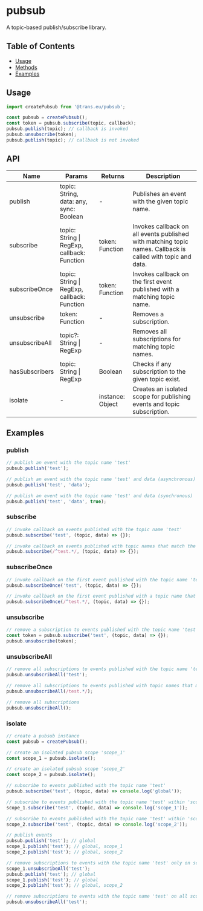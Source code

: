 # pubsub
A topic-based publish/subscribe library.

## Table of Contents
- [Usage](#usage)
- [Methods](#methods)
- [Examples](#examples)

## Usage

```js
import createPubsub from '@trans.eu/pubsub';

const pubsub = createPubsub();
const token = pubsub.subscribe(topic, callback);
pubsub.publish(topic); // callback is invoked
pubsub.unsubscribe(token);
pubsub.publish(topic); // callback is not invoked
```

## API
| Name | Params | Returns | Description |
|---|---|---|---|
| publish | topic: String, data: any, sync: Boolean | - | Publishes an event with the given topic name. |
| subscribe | topic: String \| RegExp, callback: Function | token: Function | Invokes callback on all events published with matching topic names. Callback is called with topic and data. |
| subscribeOnce | topic: String \| RegExp, callback: Function | token: Function | Invokes callback on the first event published with a matching topic name. |
| unsubscribe | token: Function | - | Removes a subscription. |
| unsubscribeAll | topic?: String \| RegExp | - | Removes all subscriptions for matching topic names. |
| hasSubscribers | topic: String \| RegExp | Boolean | Checks if any subscription to the given topic exist. |
| isolate | - | instance: Object | Creates an isolated scope for publishing events and topic subscription. |

## Examples

### publish
```js
// publish an event with the topic name 'test'
pubsub.publish('test');

// publish an event with the topic name 'test' and data (asynchronous)
pubsub.publish('test', 'data');

// publish an event with the topic name 'test' and data (synchronous)
pubsub.publish('test', 'data', true);
```

### subscribe
```js
// invoke callback on events published with the topic name 'test'
pubsub.subscribe('test', (topic, data) => {});

// invoke callback on events published with topic names that match the /^test.*/ RegExp pattern
pubsub.subscribe(/^test.*/, (topic, data) => {});
```

### subscribeOnce
```js
// invoke callback on the first event published with the topic name 'test'
pubsub.subscribeOnce('test', (topic, data) => {});

// invoke callback on the first event published with a topic name that matches the /^test.*/ RegExp pattern
pubsub.subscribeOnce(/^test.*/, (topic, data) => {});
```

### unsubscribe
```js
// remove a subscription to events published with the topic name 'test'
const token = pubsub.subscribe('test', (topic, data) => {});
pubsub.unsubscribe(token);
```

### unsubscribeAll
```js
// remove all subscriptions to events published with the topic name 'test'
pubsub.unsubscribeAll('test');

// remove all subscriptions to events published with topic names that match the /^test.*/ RegExp pattern
pubsub.unsubscribeAll(/test.*/);

// remove all subscriptions
pubsub.unsubscribeAll();
```

### isolate
```js
// create a pubsub instance
const pubsub = createPubsub();

// create an isolated pubsub scope 'scope_1'
const scope_1 = pubsub.isolate();

// create an isolated pubsub scope 'scope_2'
const scope_2 = pubsub.isolate();

// subscribe to events published with the topic name 'test'
pubsub.subscribe('test', (topic, data) => console.log('global'));

// subscribe to events published with the topic name 'test' within 'scope_1'
scope_1.subscribe('test', (topic, data) => console.log('scope_1'));

// subscribe to events published with the topic name 'test' within 'scope_2'
scope_2.subscribe('test', (topic, data) => console.log('scope_2'));

// publish events
pubsub.publish('test'); // global
scope_1.publish('test'); // global, scope_1
scope_2.publish('test'); // global, scope_2

// remove subscriptions to events with the topic name 'test' only on scope_1
scope_1.unsubscribeAll('test');
pubsub.publish('test'); // global
scope_1.publish('test'); // global
scope_2.publish('test'); // global, scope_2

// remove subscriptions to events with the topic name 'test' on all scopes
pubsub.unsubscribeAll('test');
```
